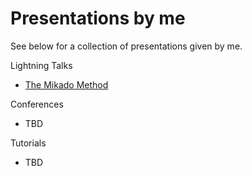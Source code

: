 # Presentations by me

See below for a collection of presentations given by me.

Lightning Talks
- [The Mikado Method](https://github.com/wchan2/presentations/blob/master/lightning_talks/the_mikado_method/)

Conferences
- TBD

Tutorials
- TBD
